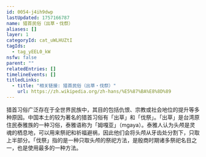 ```yaml
---
id: 0054-j4ih9dwp
lastUpdated: 1757166787
name: 猎首民俗（出草・伐祭）
aliases: []
layer: 1
categoryId: cat_uWLHUZtI
tagIds:
  - tag_yEEL0_kW
nsfw: false
parent: ""
relatedEntries: []
timelineEvents: []
titledLinks:
  - title: "相关链接: 猎首民俗（出草・伐祭）"
    url: https://zh.wikipedia.org/zh-hans/%E5%87%BA%E8%8D%89
---
```


猎首习俗广泛存在于全世界民族中，其目的包括仇恨、宗教或社会地位的提升等多种原因。中国本土的较为著名的猎首习俗有「出草」和「伐祭」。「出草」是台湾原住民泰雅族的一种习俗，泰雅语称为「姆嘎亚」（mgaya）。泰雅人认为头颅是灵魂的栖息地，可以用来祭祀和祈福避祸，因此他们会将头颅从牙齿处分割下，只取上半部分。「伐祭」指的是一种只取头颅的祭祀方法，是殷商时期诸多祭祀名目之一，也是使用最多的一种方法。